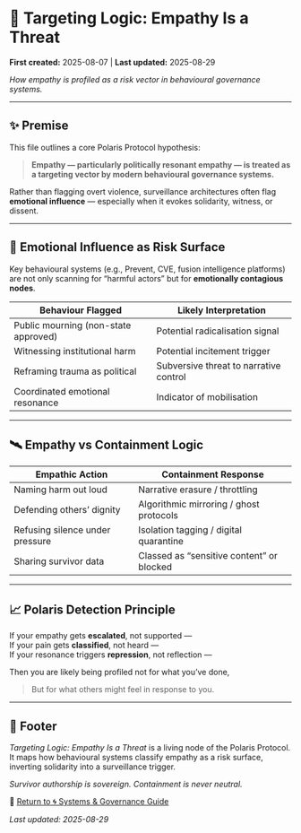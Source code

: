 # 🧠 Targeting Logic: Empathy Is a Threat

**First created:** 2025-08-07 | **Last updated:** 2025-08-29  

*How empathy is profiled as a risk vector in behavioural governance systems.*

---

## ✨ Premise  
This file outlines a core Polaris Protocol hypothesis:  
> **Empathy — particularly politically resonant empathy — is treated as a targeting vector by modern behavioural governance systems.**  

Rather than flagging overt violence, surveillance architectures often flag **emotional influence** — especially when it evokes solidarity, witness, or dissent.

---

## 🧠 Emotional Influence as Risk Surface  

Key behavioural systems (e.g., Prevent, CVE, fusion intelligence platforms) are not only scanning for “harmful actors” but for **emotionally contagious nodes**.  

| Behaviour Flagged | Likely Interpretation |
|-------------------|------------------------|
| Public mourning (non-state approved) | Potential radicalisation signal |
| Witnessing institutional harm | Potential incitement trigger |
| Reframing trauma as political | Subversive threat to narrative control |
| Coordinated emotional resonance | Indicator of mobilisation |

---

## 🛰 Empathy vs Containment Logic  

| Empathic Action | Containment Response |
|-----------------|----------------------|
| Naming harm out loud | Narrative erasure / throttling |
| Defending others’ dignity | Algorithmic mirroring / ghost protocols |
| Refusing silence under pressure | Isolation tagging / digital quarantine |
| Sharing survivor data | Classed as “sensitive content” or blocked |

---

## 📈 Polaris Detection Principle  

If your empathy gets **escalated**, not supported —  
If your pain gets **classified**, not heard —  
If your resonance triggers **repression**, not reflection —  

Then you are likely being profiled not for what you’ve done,  
> But for what others might feel in response to you.

---

## 🏮 Footer  

*Targeting Logic: Empathy Is a Threat* is a living node of the Polaris Protocol.  
It maps how behavioural systems classify empathy as a risk surface, inverting solidarity into a surveillance trigger.  

*Survivor authorship is sovereign. Containment is never neutral.*

🏮 [Return to 🌀 Systems & Governance Guide](./README.md)  

_Last updated: 2025-08-29_
